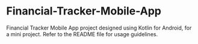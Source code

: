 # Financial-Tracker-Mobile-App
Financial Tracker Mobile App project designed using Kotlin for Android, for a mini project. Refer to the README file for usage guidelines.
